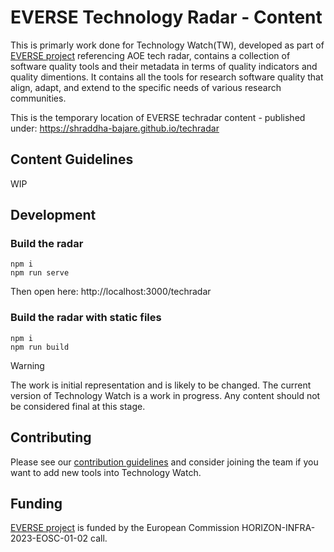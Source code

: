 
# EVERSE Technology Radar - Content

This is primarly work done for Technology Watch(TW), developed as part of [EVERSE project](https://everse.software/) referencing AOE tech radar, contains a collection of software quality tools and their metadata in terms of quality indicators and quality dimentions. It contains all the tools for research software quality that align, adapt, and extend to the specific needs of various research communities.

This is the temporary location of EVERSE techradar content - published under: https://shraddha-bajare.github.io/techradar

## Content Guidelines
WIP

## Development

### Build the radar
```
npm i
npm run serve
```

Then open here: http://localhost:3000/techradar

### Build the radar with static files
```
npm i
npm run build
```


> [!WARNING]
> The work is initial representation and is likely to be changed.
> The current version of Technology Watch is a work in progress. 
> Any content should not be considered final at this stage.

## Contributing
Please see our [contribution guidelines](CONTRIBUTING.md) and consider joining the team if you want to add new tools into Technology Watch.

## Funding
[EVERSE project](https://everse.software/) is funded by the European Commission HORIZON-INFRA-2023-EOSC-01-02 call. 
